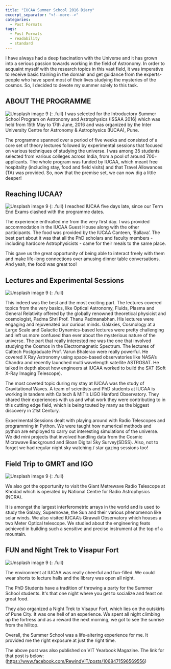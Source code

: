 ```yaml
---
title: "IUCAA Summer School 2016 Diary"
excerpt_separator: "<!--more-->"
categories:
  - Post Formats
tags:
  - Post Formats
  - readability
  - standard
---
```

I have always had a deep fascination with the Universe and it has grown into a serious passion towards working in the field of Astronomy. In order to acquaint myself with the research topics in this vast field, it was imperative to receive basic training in the domain and get guidance from the experts- people who have spent most of their lives studying the mysteries of the cosmos. So, I decided to devote my summer solely to this task.

<!--more-->
## ABOUT THE PROGRAMME
![Unsplash image 9]({/assets/images/iucaa_1.jpg)
{: .full}
I was selected for the Introductory Summer School Program on Astronomy and Astrophysics (ISSAA 2016) which was held from 15th May to 17th June, 2016 and was organized by the Inter University Centre for Astronomy & Astrophysics (IUCAA), Pune.

The programme spanned over a period of five weeks and consisted of a core set of theory lectures followed by experimental sessions that focused on various techniques of studying the universe. I was among 35 students selected from various colleges across India, from a pool of around 700+ applicants. The whole program was funded by IUCAA, which meant free hospitality (including stay, food and field visits) and that Travel Allowances (TA) was provided. So, now that the premise set, we can now dig a little deeper!

<!--more-->
## Reaching IUCAA?

![Unsplash image 9]({/assets/images/iucaa_2.jpg)
{: .full}
I reached IUCAA five days late, since our Term End Exams clashed with the programme dates.

The experience enthralled me from the very first day. I was provided accommodation in the IUCAA Guest House along with the other participants. The food was provided by the IUCAA Canteen, ‘Ballava’. The best part about it was that all the PhD scholars and faculty members - including hardcore Astrophysicists - came for their meals to the same place.

This gave us the great opportunity of being able to interact freely with them and make life-long connections over amusing dinner table conversations. And yeah, the food was great too!

<!--more-->
## Lectures and Experimental Sessions

![Unsplash image 9](/assets/images/iucaa_3.jpg)
{: .full}

This indeed was the best and the most exciting part. The lectures covered topics from the very basics, like Optical Astronomy, Fluids, Plasma and General Relativity offered by the globally renowned theoretical physicist and cosmologist, Padma Shri Prof. Thanu Padmanabhan. His lectures were engaging and rejuvenated our curious minds. Galaxies, Cosmology at a Large Scale and Galactic Dynamics-based lectures were pretty challenging and left us more confused than ever about the mysterious nature of the universe. The part that really interested me was the one that involved studying the Cosmos in the Electromagnetic Spectrum. The lectures of Caltech Postgraduate Prof. Varun Bhalerao were really powerful. He covered X Ray Astronomy using space-based observatories like NASA’s Chandra and recently launched multi wavelength satellite ASTROSAT. He talked in depth about how engineers at IUCAA worked to build the SXT (Soft X-Ray Imaging Telescope).

The most coveted topic during my stay at IUCAA was the study of Gravitational Waves. A team of scientists and PhD students at IUCAA is working in tandem with Caltech & MIT’s LIGO Hanford Observatory. They shared their experiences with us and what work they were contributing to in this cutting edge field, which is being touted by many as the biggest discovery in 21st Century.

Experimental Sessions dealt with playing around with Radio Telescopes and programming in Python. We were taught how numerical methods and python are employed to carry out interesting simulations of the universe. We did mini projects that involved handling data from the Cosmic Microwave Background and Sloan Digital Sky Survey(SDSS). Also, not to forget we had regular night sky watching / star gazing sessions too!

<!--more-->
## Field Trip to GMRT and IGO

![Unsplash image 9](/assets/images/iucaa_4.jpg)
{: .full}

We also got the opportunity to visit the Giant Metrewave Radio Telescope at Khodad which is operated by National Centre for Radio Astrophysics (NCRA).

It is amongst the largest interferometric arrays in the world and is used to study the Galaxy, Supernovae, the Sun and their various phenomenon like solar winds. We also visited IUCAA’s Girawali Observatory which houses a two Meter Optical telescope. We studied about the engineering feats achieved in building such a sensitive and precise instrument at the top of a mountain.


<!--more-->
## FUN and Night Trek to Visapur Fort

![Unsplash image 9](/assets/images/iucaa_5.jpg)
{: .full}

The environment at IUCAA was really cheerful and fun-filled. We could wear shorts to lecture halls and the library was open all night.

The PhD Students have a tradition of throwing a party for the Summer School students. It's that one night where you get to socialize and feast on great food.

They also organized a Night Trek to Visapur Fort, which lies on the outskirts of Pune City. It was one hell of an experience. We spent all night climbing up the fortress and as a reward the next morning, we got to see the sunrise from the hilltop.

Overall, the Summer School was a life-altering experience for me. It provided me the right exposure at just the right time.


The above post was also published on VIT Yearbook Magazine. The link for that post is below:
(https://www.facebook.com/RewindVIT/posts/1068471596569556)
